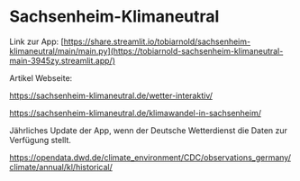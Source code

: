 # Sachsenheim-Klimaneutral

Link zur App: [https://share.streamlit.io/tobiarnold/sachsenheim-klimaneutral/main/main.py](https://tobiarnold-sachsenheim-klimaneutral-main-3945zy.streamlit.app/)


Artikel Webseite:

https://sachsenheim-klimaneutral.de/wetter-interaktiv/

https://sachsenheim-klimaneutral.de/klimawandel-in-sachsenheim/

Jährliches Update der App, wenn der Deutsche Wetterdienst die Daten zur Verfügung stellt.

https://opendata.dwd.de/climate_environment/CDC/observations_germany/climate/annual/kl/historical/
